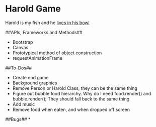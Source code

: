 # Harold Game
Harold is my fish and he [lives in his bowl](https://taylornodell.bandcamp.com/track/harolds-song)

##APIs, Frameworks and Methods##
* Bootstrap
* Canvas
* Prototypical method of object construction
* requestAnimationFrame

##To-Dos##
* Create end game
* Background graphics
* Remove Person or Harold Class, they can be the same thing
* Figure out bubble food hierarchy. Why do I need food.render() and bubble.render(); They should fall back to the same thing
* Add music
* Remove food when eaten, and when dropped off screen

##Bugs##
*